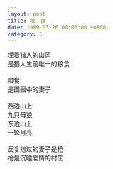 ```yaml
---
layout: post
title: 粮　食
date: 1989-03-26 00:00:00 +0800
category: 1
---
```


埋着猎人的山冈<br>
是猎人生前唯一的粮食<br>
<br>
粮食<br>
是图画中的妻子<br>
<br>
西边山上<br>
九只母狼<br>
东边山上<br>
一轮月亮<br>
<br>
反复抱过的妻子是枪<br>
枪是沉睡爱情的村庄
